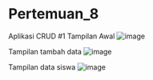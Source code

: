# Pertemuan_8
Aplikasi CRUD #1
Tampilan Awal
![image](https://github.com/Ranggawan09/Pertemuan_8/assets/145315699/560ec069-0969-4e85-8834-57304079aa01)

Tampilan tambah data
![image](https://github.com/Ranggawan09/Pertemuan_8/assets/145315699/24721e1f-1601-4902-8a14-f5fa7e0a01f3)

Tampilan data siswa
![image](https://github.com/Ranggawan09/Pertemuan_8/assets/145315699/3735e9ff-9f88-4a59-a195-7c3c592e84ff)


